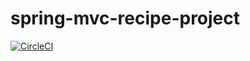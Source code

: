 # spring-mvc-recipe-project

[![CircleCI](https://circleci.com/gh/mvorotniak/spring-mvc-recipe-project/tree/master.svg?style=shield)](https://circleci.com/gh/mvorotniak/spring-mvc-recipe-project/tree/master)
